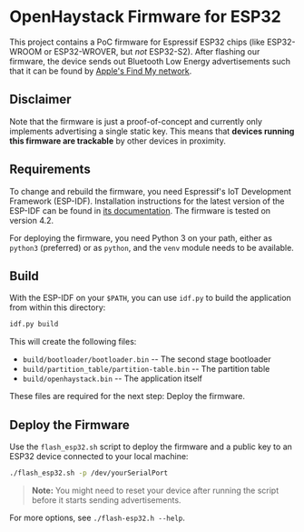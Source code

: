 # OpenHaystack Firmware for ESP32

This project contains a PoC firmware for Espressif ESP32 chips (like ESP32-WROOM or ESP32-WROVER, but _not_ ESP32-S2).
After flashing our firmware, the device sends out Bluetooth Low Energy advertisements such that it can be found by [Apple's Find My network](https://developer.apple.com/find-my/).

## Disclaimer

Note that the firmware is just a proof-of-concept and currently only implements advertising a single static key. This means that **devices running this firmware are trackable** by other devices in proximity.

## Requirements

To change and rebuild the firmware, you need Espressif's IoT Development Framework (ESP-IDF).
Installation instructions for the latest version of the ESP-IDF can be found in [its documentation](https://docs.espressif.com/projects/esp-idf/en/latest/esp32/get-started/).
The firmware is tested on version 4.2.

For deploying the firmware, you need Python 3 on your path, either as `python3` (preferred) or as `python`, and the `venv` module needs to be available.

## Build

With the ESP-IDF on your `$PATH`, you can use `idf.py` to build the application from within this directory:

```bash
idf.py build
```

This will create the following files:

- `build/bootloader/bootloader.bin` -- The second stage bootloader
- `build/partition_table/partition-table.bin` -- The partition table
- `build/openhaystack.bin` -- The application itself

These files are required for the next step: Deploy the firmware.

## Deploy the Firmware

Use the `flash_esp32.sh` script to deploy the firmware and a public key to an ESP32 device connected to your local machine:

```bash
./flash_esp32.sh -p /dev/yourSerialPort 
```

> **Note:** You might need to reset your device after running the script before it starts sending advertisements.

For more options, see `./flash-esp32.h --help`.
